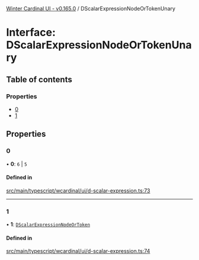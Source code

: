 [Winter Cardinal UI - v0.165.0](../index.md) / DScalarExpressionNodeOrTokenUnary

# Interface: DScalarExpressionNodeOrTokenUnary

## Table of contents

### Properties

- [0](DScalarExpressionNodeOrTokenUnary.md#0)
- [1](DScalarExpressionNodeOrTokenUnary.md#1)

## Properties

### 0

• **0**: ``6`` \| ``5``

#### Defined in

[src/main/typescript/wcardinal/ui/d-scalar-expression.ts:73](https://github.com/winter-cardinal/winter-cardinal-ui/blob/v0.165.0/src/main/typescript/wcardinal/ui/d-scalar-expression.ts#L73)

___

### 1

• **1**: [`DScalarExpressionNodeOrToken`](../index.md#dscalarexpressionnodeortoken)

#### Defined in

[src/main/typescript/wcardinal/ui/d-scalar-expression.ts:74](https://github.com/winter-cardinal/winter-cardinal-ui/blob/v0.165.0/src/main/typescript/wcardinal/ui/d-scalar-expression.ts#L74)
